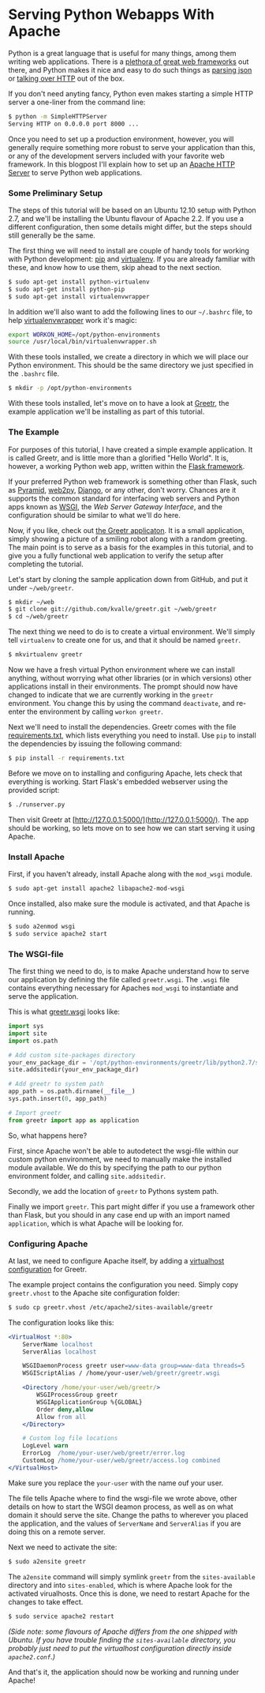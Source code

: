 Serving Python Webapps With Apache
===

Python is a great language that is useful for many things, among them writing web applications.
There is a [plethora of great web frameworks](http://wiki.python.org/moin/WebFrameworks) out there, and Python makes it nice and easy to do such things as [parsing json](http://docs.python.org/2/library/json.html) or [talking over HTTP](http://docs.python.org/2/library/httplib.html#module-httplib) out of the box.

If you don't need anyting fancy, Python even makes starting a simple HTTP server a one-liner from the command line:

```bash
$ python -m SimpleHTTPServer
Serving HTTP on 0.0.0.0 port 8000 ...
```

Once you need to set up a production environment, however, you will generally require something more robust to serve your application than this, or any of the development servers included with your favorite web framework.
In this blogpost I'll explain how to set up an [Apache HTTP Server](http://httpd.apache.org/) to serve Python web applications.

### Some Preliminary Setup

The steps of this tutorial will be based on an Ubuntu 12.10 setup with Python 2.7, and we'll be installing the Ubuntu flavour of Apache 2.2.
If you use a different configuration, then some details might differ, but the steps should still generally be the same.

The first thing we will need to install are couple of handy tools for working with Python development: [pip](http://www.pip-installer.org/en/latest/) and [virtualenv](http://www.virtualenv.org/en/latest/).
If you are already familiar with these, and know how to use them, skip ahead to the next section.

```bash
$ sudo apt-get install python-virtualenv
$ sudo apt-get install python-pip
$ sudo apt-get install virtualenvwrapper
```

In addition we'll also want to add the following lines to our `~/.bashrc` file, to help [virtualenvwrapper](http://virtualenvwrapper.readthedocs.org/en/latest/) work it's magic:

```bash
export WORKON_HOME=/opt/python-environments
source /usr/local/bin/virtualenvwrapper.sh
```

With these tools installed, we create a directory in which we will place our Python environment.
This should be the same directory we just specified in the `.bashrc` file.

```bash
$ mkdir -p /opt/python-environments
```

With these tools installed, let's move on to have a look at [Greetr](https://github.com/kvalle/greetr), the example application we'll be installing as part of this tutorial.

### The Example

For purposes of this tutorial, I have created a simple example application.
It is called Greetr, and is little more than a glorified "Hello World".
It is, however, a working Python web app, written within the [Flask framework](http://flask.pocoo.org/).

If your preferred Python web framework is something other than Flask, such as [Pyramid](http://www.pylonsproject.org/), [web2py](http://www.web2py.com/), [Django](https://www.djangoproject.com/), or any other, don't worry.
Chances are it supports the common standard for interfacing web servers and Python apps known as [WSGI](http://wsgi.readthedocs.org/en/latest/), the *Web Server Gateway Interface*, and the configuration should be similar to what we'll do here.

Now, if you like, check out [the Greetr applicaton](https://github.com/kvalle/greetr).
It is a small application, simply showing a picture of a smiling robot along with a random greeting.
The main point is to serve as a basis for the examples in this tutorial, and to give you a fully functional web application to verify the setup after completing the tutorial.

Let's start by cloning the sample application down from GitHub, and put it under `~/web/greetr`.

```bash
$ mkdir ~/web
$ git clone git://github.com/kvalle/greetr.git ~/web/greetr
$ cd ~/web/greetr
```

The next thing we need to do is to create a virtual environment.
We'll simply tell `virtualenv` to create one for us, and that it should be named `greetr`.

```bash
$ mkvirtualenv greetr
```

Now we have a fresh virtual Python environment where we can install anything, without worrying what other libraries (or in which versions) other applications install in their environments.
The prompt should now have changed to indicate that we are currently working in the `greetr` environment.
You change this by using the command `deactivate`, and re-enter the environment by calling `workon greetr`.

Next we'll need to install the dependencies.
Greetr comes with the file [requirements.txt](https://github.com/kvalle/greetr/blob/master/requirements.txt), which lists everything you need to install.
Use `pip` to install the dependencies by issuing the following command:

```bash
$ pip install -r requirements.txt
```

Before we move on to installing and configuring Apache, lets check that everything is working.
Start Flask's embedded webserver using the provided script:

```bash
$ ./runserver.py
```

Then visit Greetr at [http://127.0.0.1:5000/](http://127.0.0.1:5000/). The app should be working, so lets move on to see how we can start serving it using Apache.

### Install Apache

First, if you haven't already, install Apache along with the `mod_wsgi` module.

```bash
$ sudo apt-get install apache2 libapache2-mod-wsgi
```

Once installed, also make sure the module is activated, and that Apache is running.

```bash
$ sudo a2enmod wsgi
$ sudo service apache2 start
```

### The WSGI-file

The first thing we need to do, is to make Apache understand how to serve our application by defining the file called `greetr.wsgi`.
The `.wsgi` file contains everything necessary for Apaches `mod_wsgi` to instantiate and serve the application.

This is what [greetr.wsgi](https://github.com/kvalle/greetr/blob/master/greetr.wsgi) looks like:

```python
import sys
import site
import os.path

# Add custom site-packages directory
your_env_package_dir = '/opt/python-environments/greetr/lib/python2.7/site-packages'
site.addsitedir(your_env_package_dir)

# Add greetr to system path
app_path = os.path.dirname(__file__)
sys.path.insert(0, app_path)

# Import greetr
from greetr import app as application
```

So, what happens here?

First, since Apache won't be able to autodetect the wsgi-file within our custom python environment, we need to manually make the installed module available.
We do this by specifying the path to our python environment folder, and calling `site.addsitedir`.

Secondly, we add the location of `greetr` to Pythons system path.

Finally we import `greetr`. 
This part might differ if you use a framework other than Flask, but you should in any case end up with an import named `application`, which is what Apache will be looking for.

### Configuring Apache

At last, we need to configure Apache itself, by adding a [virtualhost configuration](http://httpd.apache.org/docs/2.2/vhosts/) for Greetr.

The example project contains the configuration you need. 
Simply copy `greetr.vhost` to the Apache site configuration folder:

```bash
$ sudo cp greetr.vhost /etc/apache2/sites-available/greetr
```

The configuration looks like this:

```apache
<VirtualHost *:80>
    ServerName localhost
    ServerAlias localhost

    WSGIDaemonProcess greetr user=www-data group=www-data threads=5
    WSGIScriptAlias / /home/your-user/web/greetr/greetr.wsgi

    <Directory /home/your-user/web/greetr/>
        WSGIProcessGroup greetr
        WSGIApplicationGroup %{GLOBAL}
        Order deny,allow
        Allow from all
    </Directory>

    # Custom log file locations
    LogLevel warn
    ErrorLog  /home/your-user/web/greetr/error.log
    CustomLog /home/your-user/web/greetr/access.log combined
</VirtualHost>
```

Make sure you replace the `your-user` with the name ouf your user.

The file tells Apache where to find the wsgi-file we wrote above, other details on how to start the WSGI deamon process, as well as on what domain it should serve the site.
Change the paths to wherever you placed the application, and the values of `ServerName` and `ServerAlias` if you are doing this on a remote server.

Next we need to activate the site:

```bash
$ sudo a2ensite greetr
```

The `a2ensite` command will simply symlink `greetr` from the `sites-available` directory and into `sites-enabled`, which is where Apache look for the activated virualhosts.
Once this is done, we need to restart Apache for the changes to take effect.

```bash
$ sudo service apache2 restart
```

*(Side note: some flavours of Apache differs from the one shipped with Ubuntu. If you have trouble finding the `sites-available` directory, you probably just need to put the virtualhost configuration directly inside `apache2.conf`.)*

And that's it, the application should now be working and running under Apache!
